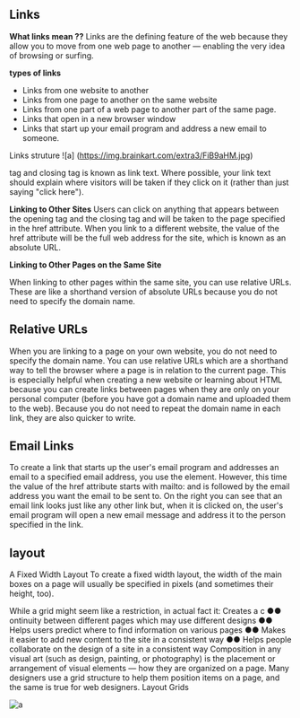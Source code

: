 ## Links

**What links mean ??**
Links are the defining feature of the web
because they allow you to move from
one web page to another — enabling the
very idea of browsing or surfing.

**types of links**
- Links from one website to another
-  Links from one page to another on the same website
-  Links from one part of a web page to another part of the
same page.
- Links that open in a new browser window
- Links that start up your email program and address a new
email to someone.

Links struture 
![a] (https://img.brainkart.com/extra3/FiB9aHM.jpg)

 <a> tag and closing </a> tag
is known as link text. Where
possible, your link text should
explain where visitors will be
taken if they click on it (rather
than just saying "click here").


**Linking to Other Sites**
Users can click on anything that
appears between the opening
<a> tag and the closing </a>
tag and will be taken to the page
specified in the href attribute.
When you link to a different
website, the value of the href
attribute will be the full web
address for the site, which is
known as an absolute URL.

**Linking to Other Pages
on the Same Site**

When linking to other pages
within the same site, you can
use relative URLs. These are like
a shorthand version of absolute
URLs because you do not need
to specify the domain name.


## Relative URLs
When you are linking to a page
on your own website, you do
not need to specify the domain
name. You can use relative URLs
which are a shorthand way to tell
the browser where a page is in
relation to the current page.
This is especially helpful when
creating a new website or
learning about HTML because
you can create links between
pages when they are only on
your personal computer (before
you have got a domain name and
uploaded them to the web).
Because you do not need to
repeat the domain name in each
link, they are also quicker to
write.

## Email Links

To create a link that starts up
the user's email program and
addresses an email to a specified
email address, you use the <a>
element. However, this time the
value of the href attribute starts
with mailto: and is followed by
the email address you want the
email to be sent to.
On the right you can see that
an email link looks just like any
other link but, when it is clicked
on, the user's email program
will open a new email message
and address it to the person
specified in the link.


## layout
A Fixed Width Layout
To create a fixed width layout,
the width of the main boxes on
a page will usually be specified
in pixels (and sometimes their
height, too).



While a grid might seem like a
restriction, in actual fact it:
Creates a c ●● ontinuity between
different pages which may
use different designs
●● Helps users predict where to
find information on various
pages
●● Makes it easier to add new
content to the site in a
consistent way
●● Helps people collaborate
on the design of a site in a
consistent way
Composition in any visual art (such as design, painting, or photography)
is the placement or arrangement of visual elements — how they are
organized on a page. Many designers use a grid structure to help them
position items on a page, and the same is true for web designers.
Layout Grids

![a](https://th.bing.com/th/id/OIP.JOAz3Vrb6vFhUUEX5FKHxgAAAA?w=164&h=180&c=7&o=5&dpr=1.5&pid=1.7)

